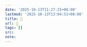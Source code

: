 ```yaml
---
date: '2025-10-13T11:27:25+08:00'
lastmod: '2025-10-13T13:04:51+08:00'
title: 󰗦
url: 󰗦
tags: []
src:
note:
---
```

